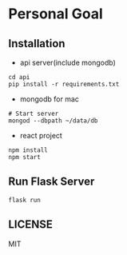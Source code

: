 # Personal Goal

## Installation

- api server(include mongodb)

```shell
cd api
pip install -r requirements.txt
```

- mongodb for mac

```shell
# Start server
mongod --dbpath ~/data/db
```

- react project

```shell
npm install
npm start
```

## Run Flask Server

```shell
flask run
```

## LICENSE

MIT
